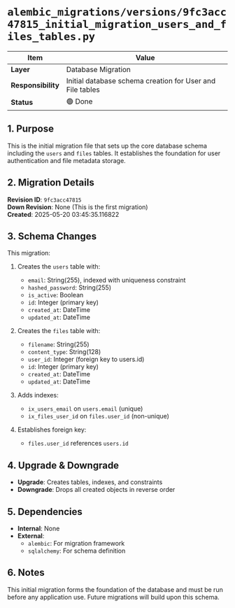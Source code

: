 # `alembic_migrations/versions/9fc3acc47815_initial_migration_users_and_files_tables.py`

| Item               | Value                                                     |
| ------------------ | --------------------------------------------------------- |
| **Layer**          | Database Migration                                        |
| **Responsibility** | Initial database schema creation for User and File tables |
| **Status**         | 🟢 Done                                                   |

## 1. Purpose

This is the initial migration file that sets up the core database schema including the `users` and `files` tables. It establishes the foundation for user authentication and file metadata storage.

## 2. Migration Details

**Revision ID**: `9fc3acc47815`  
**Down Revision**: None (This is the first migration)  
**Created**: 2025-05-20 03:45:35.116822

## 3. Schema Changes

This migration:

1. Creates the `users` table with:

   - `email`: String(255), indexed with uniqueness constraint
   - `hashed_password`: String(255)
   - `is_active`: Boolean
   - `id`: Integer (primary key)
   - `created_at`: DateTime
   - `updated_at`: DateTime

2. Creates the `files` table with:

   - `filename`: String(255)
   - `content_type`: String(128)
   - `user_id`: Integer (foreign key to users.id)
   - `id`: Integer (primary key)
   - `created_at`: DateTime
   - `updated_at`: DateTime

3. Adds indexes:

   - `ix_users_email` on `users.email` (unique)
   - `ix_files_user_id` on `files.user_id` (non-unique)

4. Establishes foreign key:
   - `files.user_id` references `users.id`

## 4. Upgrade & Downgrade

- **Upgrade**: Creates tables, indexes, and constraints
- **Downgrade**: Drops all created objects in reverse order

## 5. Dependencies

- **Internal**: None
- **External**:
  - `alembic`: For migration framework
  - `sqlalchemy`: For schema definition

## 6. Notes

This initial migration forms the foundation of the database and must be run before any application use. Future migrations will build upon this schema.

